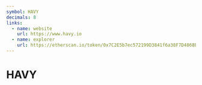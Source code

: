 ```yaml
---
symbol: HAVY
decimals: 8
links:
  - name: website
    url: https://www.havy.io
  - name: explorer
    url: https://etherscan.io/token/0x7C2E5b7ec572199D3841f6a38F7D4868BD0798f1
---
```


# HAVY
